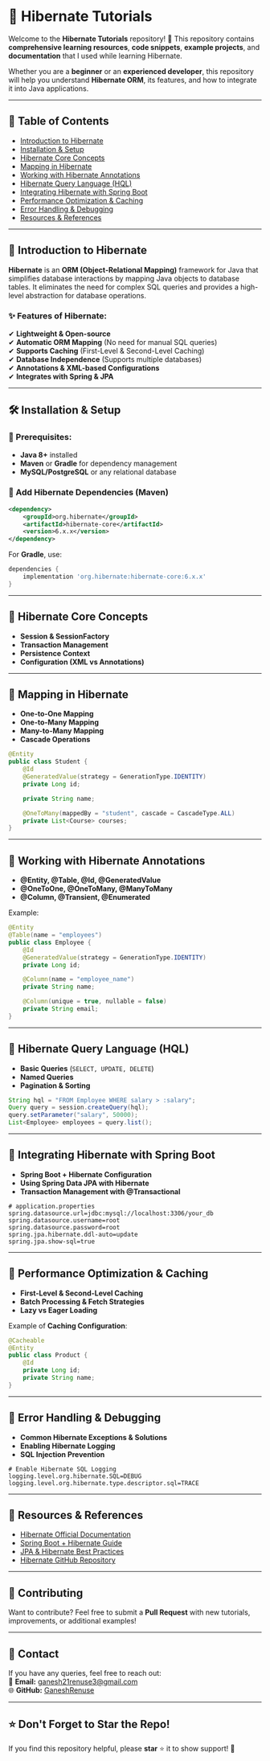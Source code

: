 # 📌 Hibernate Tutorials

Welcome to the **Hibernate Tutorials** repository! 🚀 This repository contains **comprehensive learning resources**, **code snippets**, **example projects**, and **documentation** that I used while learning Hibernate.

Whether you are a **beginner** or an **experienced developer**, this repository will help you understand **Hibernate ORM**, its features, and how to integrate it into Java applications.

---

## 📖 Table of Contents

- [Introduction to Hibernate](#introduction-to-hibernate)
- [Installation & Setup](#installation--setup)
- [Hibernate Core Concepts](#hibernate-core-concepts)
- [Mapping in Hibernate](#mapping-in-hibernate)
- [Working with Hibernate Annotations](#working-with-hibernate-annotations)
- [Hibernate Query Language (HQL)](#hibernate-query-language-hql)
- [Integrating Hibernate with Spring Boot](#integrating-hibernate-with-spring-boot)
- [Performance Optimization & Caching](#performance-optimization--caching)
- [Error Handling & Debugging](#error-handling--debugging)
- [Resources & References](#resources--references)

---

## 📌 Introduction to Hibernate

**Hibernate** is an **ORM (Object-Relational Mapping)** framework for Java that simplifies database interactions by mapping Java objects to database tables. It eliminates the need for complex SQL queries and provides a high-level abstraction for database operations.

### ✨ Features of Hibernate:
✔ **Lightweight & Open-source**  
✔ **Automatic ORM Mapping** (No need for manual SQL queries)  
✔ **Supports Caching** (First-Level & Second-Level Caching)  
✔ **Database Independence** (Supports multiple databases)  
✔ **Annotations & XML-based Configurations**  
✔ **Integrates with Spring & JPA**  

---

## 🛠 Installation & Setup

### 🔹 Prerequisites:
- **Java 8+** installed
- **Maven** or **Gradle** for dependency management
- **MySQL/PostgreSQL** or any relational database

### 🔹 Add Hibernate Dependencies (Maven)

```xml
<dependency>
    <groupId>org.hibernate</groupId>
    <artifactId>hibernate-core</artifactId>
    <version>6.x.x</version>
</dependency>
```

For **Gradle**, use:

```gradle
dependencies {
    implementation 'org.hibernate:hibernate-core:6.x.x'
}
```

---

## 📌 Hibernate Core Concepts

- **Session & SessionFactory**
- **Transaction Management**
- **Persistence Context**
- **Configuration (XML vs Annotations)**

---

## 📌 Mapping in Hibernate

- **One-to-One Mapping**
- **One-to-Many Mapping**
- **Many-to-Many Mapping**
- **Cascade Operations**

```java
@Entity
public class Student {
    @Id
    @GeneratedValue(strategy = GenerationType.IDENTITY)
    private Long id;

    private String name;

    @OneToMany(mappedBy = "student", cascade = CascadeType.ALL)
    private List<Course> courses;
}
```

---

## 📌 Working with Hibernate Annotations

- **@Entity, @Table, @Id, @GeneratedValue**
- **@OneToOne, @OneToMany, @ManyToMany**
- **@Column, @Transient, @Enumerated**

Example:

```java
@Entity
@Table(name = "employees")
public class Employee {
    @Id
    @GeneratedValue(strategy = GenerationType.IDENTITY)
    private Long id;

    @Column(name = "employee_name")
    private String name;

    @Column(unique = true, nullable = false)
    private String email;
}
```

---

## 📌 Hibernate Query Language (HQL)

- **Basic Queries** (`SELECT, UPDATE, DELETE`)
- **Named Queries**
- **Pagination & Sorting**

```java
String hql = "FROM Employee WHERE salary > :salary";
Query query = session.createQuery(hql);
query.setParameter("salary", 50000);
List<Employee> employees = query.list();
```

---

## 📌 Integrating Hibernate with Spring Boot

- **Spring Boot + Hibernate Configuration**
- **Using Spring Data JPA with Hibernate**
- **Transaction Management with @Transactional**

```properties
# application.properties
spring.datasource.url=jdbc:mysql://localhost:3306/your_db
spring.datasource.username=root
spring.datasource.password=root
spring.jpa.hibernate.ddl-auto=update
spring.jpa.show-sql=true
```

---

## 📌 Performance Optimization & Caching

- **First-Level & Second-Level Caching**
- **Batch Processing & Fetch Strategies**
- **Lazy vs Eager Loading**

Example of **Caching Configuration**:

```java
@Cacheable
@Entity
public class Product {
    @Id
    private Long id;
    private String name;
}
```

---

## 📌 Error Handling & Debugging

- **Common Hibernate Exceptions & Solutions**
- **Enabling Hibernate Logging**
- **SQL Injection Prevention**

```properties
# Enable Hibernate SQL Logging
logging.level.org.hibernate.SQL=DEBUG
logging.level.org.hibernate.type.descriptor.sql=TRACE
```

---

## 📌 Resources & References

- [Hibernate Official Documentation](https://hibernate.org/)
- [Spring Boot + Hibernate Guide](https://spring.io/projects/spring-boot)
- [JPA & Hibernate Best Practices](https://vladmihalcea.com/)
- [Hibernate GitHub Repository](https://github.com/hibernate/)

---

## 📢 Contributing

Want to contribute? Feel free to submit a **Pull Request** with new tutorials, improvements, or additional examples!

---

## 📧 Contact

If you have any queries, feel free to reach out:  
📩 **Email:** ganesh21renuse3@gmail.com  
🌐 **GitHub:** [GaneshRenuse](https://github.com/GaneshRenuse)

---

## ⭐ Don't Forget to Star the Repo!  
If you find this repository helpful, please **star** ⭐ it to show support! 🚀  
